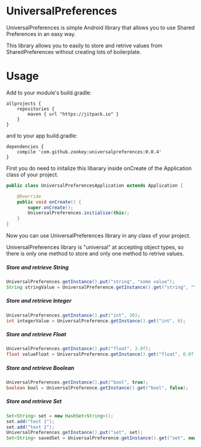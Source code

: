 # UniversalPreferences
UniversalPreferences is simple Android library that allows you to use Shared Preferences in an easy way. 

This library allows you to easily to store and retrive values from SharedPreferences without creating lots of boilerplate.



# Usage

Add to your module's build.gradle:
```
allprojects {
    repositories {
        maven { url "https://jitpack.io" }
    }
}
```
and to your app build.gradle:
```
dependencies {
    compile 'com.github.zookey:universalpreferences:0.0.4'
}
```

First you do need to initalize this libarary inside onCreate of the Application class of your project.
```Java
public class UniversalPreferencesApplication extends Application {

    @Override
    public void onCreate() {
        super.onCreate();
        UniversalPreferences.initialize(this);
    }
}
```
Now you can use UniversalPreferences library in any class of your project.

UniversalPreferences library is "universal" at accepting object types, so there is only one method to store and only one method to retrive values.

##### Store and retrieve String
```Java
UniversalPreferences.getInstance().put("string", "some value");
String stringValue = UniversalPreference.getInstance().get("string", "");
```
##### Store and retrieve Integer
```Java
UniversalPreferences.getInstance().put("int", 30);
int integerValue = UniversalPreference.getInstance().get("int", 0);
```

##### Store and retrieve Float
```Java
UniversalPreferences.getInstance().put("float", 3.0f);
float valueFloat = UniversalPreference.getInstance().get("float", 0.0f);
```

##### Store and retrieve Boolean
```Java
UniversalPreferences.getInstance().put("bool", true);
boolean bool = UniversalPreference.getInstance().get("bool", false);
```

##### Store and retrieve Set<String>
```Java
Set<String> set = new HashSet<String>();
set.add("test 1");
set.add("test 2");
UniversalPreferences.getInstance().put("set", set);
Set<String> savedSet = UniversalPreference.getInstance().get("set", new HashSet<String>);
```
